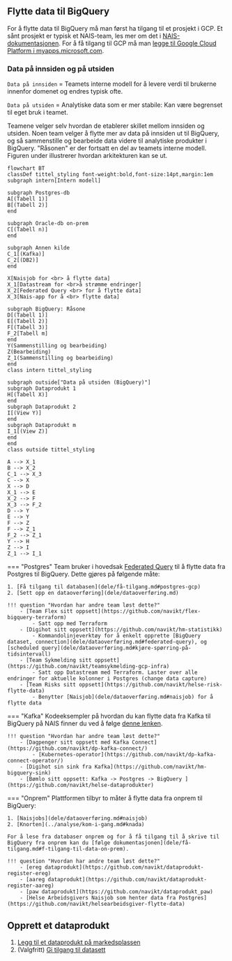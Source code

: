 ## Flytte data til BigQuery

For å flytte data til BigQuery må man først ha tilgang til et prosjekt i GCP.
Et sånt prosjekt er typisk et NAIS-team, les mer om det i [NAIS-dokumentasjonen](https://doc.nais.io/basics/teams/#gcp-team-projects).
For å få tilgang til GCP må man [legge til Google Cloud Platform i myapps.microsoft.com](https://account.activedirectory.windowsazure.com/r#/addApplications).

### Data på innsiden og på utsiden
`Data på innsiden` = Teamets interne modell for å levere verdi til brukerne innenfor domenet og endres typisk ofte.

`Data på utsiden` = Analytiske data som er mer stabile: Kan være begrenset til eget bruk i teamet.

Teamene velger selv hvordan de etablerer skillet mellom innsiden og utsiden.
Noen team velger å flytte mer av data på innsiden ut til BigQuery, og så sammenstille og bearbeide data videre til analytiske produkter i BigQuery.
"Råsonen" er der fortsatt en del av teamets interne modell.
Figuren under illustrerer hvordan arkitekturen kan se ut.

````mermaid
flowchart BT
classDef tittel_styling font-weight:bold,font-size:14pt,margin:1em
subgraph intern[Intern modell]

subgraph Postgres-db
A[(Tabell 1)]
B[(Tabell 2)]
end

subgraph Oracle-db on-prem
C[(Tabell n)]
end

subgraph Annen kilde
C_1[(Kafka)]
C_2[(DB2)]
end

X[Naisjob for <br> å flytte data]
X_1[Datastream for <br>å strømme endringer]
X_2[Federated Query <br> for å flytte data]
X_3[Nais-app for å <br> flytte data]

subgraph BigQuery: Råsone
D[(Tabell 1)]
E[(Tabell 2)]
F[(Tabell 3)]
F_2[Tabell m]
end
Y(Sammenstilling og bearbeiding)
Z(Bearbeiding)
Z_1(Sammenstilling og bearbeiding)
end
class intern tittel_styling

subgraph outside["Data på utsiden (BigQuery)"]
subgraph Dataprodukt 1
H[(Tabell X)]
end
subgraph Dataprodukt 2
I[(View Y)]
end
subgraph Dataprodukt m
I_1[(View Z)]
end
end
class outside tittel_styling

A --> X_1
B --> X_2
C_1 --> X_3
C --> X
X --> D
X_1 --> E
X_2 --> F
X_3 --> F_2
D --> Y
E --> Y
F --> Z
F --> Z_1
F_2 --> Z_1
Y --> H
Z --> I
Z_1 --> I_1

````



=== "Postgres"
    Team bruker i hovedsak [Federated Query](dele/dataoverføring.md#federated-query) til å flytte data fra Postgres til BigQuery.
    Dette gjøres på følgende måte:

    1. [Få tilgang til databasen](dele/få-tilgang.md#postgres-gcp) 
    2. [Sett opp en dataoverføring](dele/dataoverføring.md)

    !!! question "Hvordan har andre team løst dette?"
        - [Team Flex sitt oppsett](https://github.com/navikt/flex-bigquery-terraform)
            - Satt opp med Terraform
        - [Digihot sitt oppsett](https://github.com/navikt/hm-statistikk)
            - Kommandolinjeverktøy for å enkelt opprette [BigQuery dataset, connection](dele/dataoverføring.md#federated-query), og [scheduled query](dele/dataoverføring.md#kjøre-spørring-på-tidsintervall)
        - [Team Sykmelding sitt oppsett](https://github.com/navikt/teamsykmelding-gcp-infra)
            - Satt opp Datastream med Terraform. Laster over alle endringer for aktuelle kolonner i Postgres (change data capture)
        - [Team Risks sitt oppsett](https://github.com/navikt/helse-risk-flytte-data)
            - Benytter [Naisjob](dele/dataoverføring.md#naisjob) for å flytte data
=== "Kafka"
    Kodeeksempler på hvordan du kan flytte data fra Kafka til BigQuery på NAIS finner du ved å følge [denne lenken](dele/dataoverføring.md#kafka-til-bigquery).

    !!! question "Hvordan har andre team løst dette?"
        - [Dagpenger sitt oppsett med Kafka Connect](https://github.com/navikt/dp-kafka-connect/)
            - [Kubernetes-operator](https://github.com/navikt/dp-kafka-connect-operator/)
        - [Digihot sin sink fra Kafka](https://github.com/navikt/hm-bigquery-sink)
        - [Bømlo sitt oppsett: Kafka -> Postgres -> BigQuery ](https://github.com/navikt/helse-dataprodukter)

=== "Onprem"
    Plattformen tilbyr to måter å flytte data fra onprem til BigQuery:

    1. [Naisjobs](dele/dataoverføring.md#naisjob)
    2. [Knorten](../analyse/kom-i-gang.md#knada)

    For å lese fra databaser onprem og for å få tilgang til å skrive til BigQuery fra onprem kan du [følge dokumentasjonen](dele/få-tilgang.md#f-tilgang-til-data-on-prem).

    !!! question "Hvordan har andre team løst dette?"
        - [ereg dataprodukt](https://github.com/navikt/dataprodukt-register-ereg)
        - [aareg dataprodukt](https://github.com/navikt/dataprodukt-register-aareg)
        - [paw dataprodukt](https://github.com/navikt/dataprodukt_paw)
        - [Helse Arbeidsgivers Naisjob som henter data fra Postgres](https://github.com/navikt/helsearbeidsgiver-flytte-data)


## Opprett et dataprodukt

1. [Legg til et dataprodukt på markedsplassen](dele/dataprodukt.md)
2. (Valgfritt) [Gi tilgang til datasett](tilgangsstyring.md)